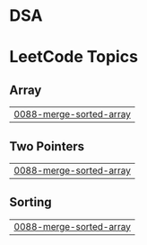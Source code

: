 # DSA
<!---LeetCode Topics Start-->
# LeetCode Topics
## Array
|  |
| ------- |
| [0088-merge-sorted-array](https://github.com/Annapurna1006/DSA/tree/master/0088-merge-sorted-array) |
## Two Pointers
|  |
| ------- |
| [0088-merge-sorted-array](https://github.com/Annapurna1006/DSA/tree/master/0088-merge-sorted-array) |
## Sorting
|  |
| ------- |
| [0088-merge-sorted-array](https://github.com/Annapurna1006/DSA/tree/master/0088-merge-sorted-array) |
<!---LeetCode Topics End-->